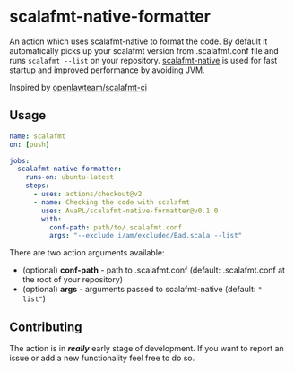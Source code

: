 # scalafmt-native-formatter
An action which uses scalafmt-native to format the code. By default it automatically picks up your scalafmt version from .scalafmt.conf file and runs `scalafmt --list` on your repository. [scalafmt-native](https://scalameta.org/scalafmt/docs/installation.html#native-image) is used for fast startup and improved performance by avoiding JVM.

Inspired by [openlawteam/scalafmt-ci](https://github.com/openlawteam/scalafmt-ci)

## Usage

```yaml
name: scalafmt
on: [push]

jobs:
  scalafmt-native-formatter:
    runs-on: ubuntu-latest
    steps:
      - uses: actions/checkout@v2
      - name: Checking the code with scalafmt
        uses: AvaPL/scalafmt-native-formatter@v0.1.0
        with:
          conf-path: path/to/.scalafmt.conf
          args: "--exclude i/am/excluded/Bad.scala --list"
```

There are two action arguments available:
* (optional) **conf-path** - path to .scalafmt.conf (default: .scalafmt.conf at the root of your repository)
* (optional) **args** - arguments passed to scalafmt-native (default: `"--list"`)

## Contributing
The action is in ***really*** early stage of development. If you want to report an issue or add a new functionality feel free to do so.
